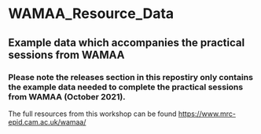 # WAMAA_Resource_Data
## Example data which accompanies the practical sessions from WAMAA

### Please note the releases section in this repostiry only contains the example data needed to complete the practical sessions from WAMAA (October 2021). 
The full resources from this workshop can be found https://www.mrc-epid.cam.ac.uk/wamaa/
